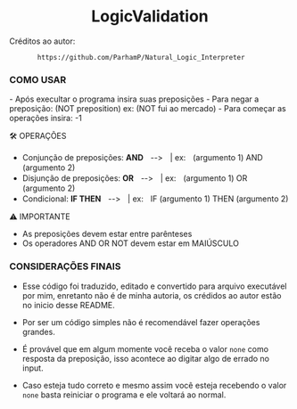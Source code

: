 <h1 align="center"> LogicValidation </h1>

Créditos ao autor:

           https://github.com/ParhamP/Natural_Logic_Interpreter

<h3> COMO USAR </h3>
- Após execultar o programa insira suas preposições
- Para negar  a preposição: (NOT preposition)   ex: (NOT fui ao mercado)
- Para começar as operações insira: -1

🛠️ OPERAÇÕES
- Conjunção de preposições: **AND**ㅤ-->ㅤ| ex:ㅤ(argumento 1) AND (argumento 2)
- Disjunção de preposições: **OR**ㅤ-->ㅤ| ex:ㅤ(argumento 1) OR (argumento 2)
- Condicional: **IF THEN**ㅤ-->ㅤ| ex:ㅤIF (argumento 1) THEN (argumento 2)

⚠️ IMPORTANTE
- As preposições devem estar entre parênteses
- Os operadores AND OR NOT devem estar em MAIÚSCULO

<h3> CONSIDERAÇÕES FINAIS </h3>

- Esse código foi traduzido, editado e convertido para arquivo executável por mim, enretanto não é de minha autoria, os crédidos ao autor estão no inicio desse README.

- Por ser um código simples não é recomendável fazer operações grandes.

- É provável que em algum momente você receba o valor ``none`` como resposta da preposição, isso acontece ao digitar algo de errado no input.

- Caso esteja tudo correto e mesmo assim você esteja recebendo o valor ``none`` basta reiniciar o programa e ele voltará ao normal.
